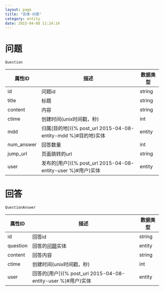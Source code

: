 ```yaml
---
layout: page
title: "实体-问答"
category: entity
date: 2015-04-08 11:24:24
---
```


# 问题
    Question

| 属性ID | 描述 | 数据类型 |
|-----|-----|-----|
|id   |问题id| string |
|title   |标题| string |
|content   |内容| string |
|ctime   |创建时间(unix时间戳，秒)| int |
|mdd   |归属[目的地]({% post_url 2015-04-08-entity-mdd %}#目的地)实体| entity |
|num_answer   |回答数量| int |
|jump_url | 页面跳转的url | string |
|user   |发布的[用户]({% post_url 2015-04-08-entity-user %}#用户)实体| entity |


# 回答
    QuestionAnswer

| 属性ID | 描述 | 数据类型 |
|-----|-----|-----|
|id   |回答id| string |
|question   |回答的[问题](#问题)实体| entity |
|content   |回答内容| string |
|ctime   |创建时间(unix时间戳，秒)| int |
|user   |回答的[用户]({% post_url 2015-04-08-entity-user %}#用户)实体| entity |





